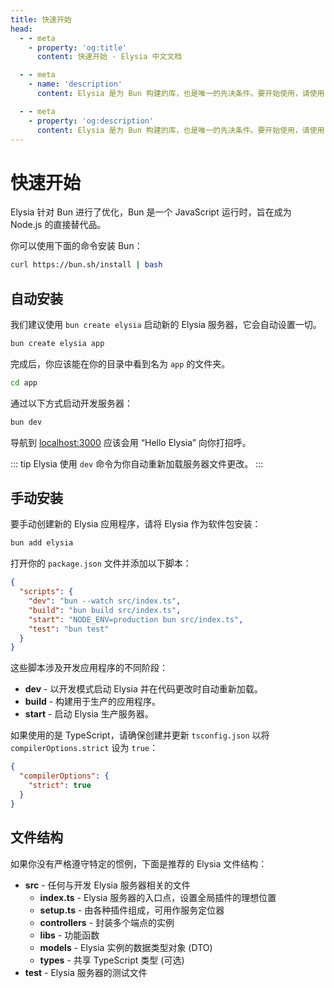 ```yaml
---
title: 快速开始
head:
  - - meta
    - property: 'og:title'
      content: 快速开始 - Elysia 中文文档

  - - meta
    - name: 'description'
      content: Elysia 是为 Bun 构建的库，也是唯一的先决条件。要开始使用，请使用 "bun create elysia hi-elysia" 启动一个新项目，并使用 "bun dev" 启动开发服务器。这就是快速启动或开始使用 ElysiaJS 所需的一切。

  - - meta
    - property: 'og:description'
      content: Elysia 是为 Bun 构建的库，也是唯一的先决条件。要开始使用，请使用 "bun create elysia hi-elysia" 启动一个新项目，并使用 "bun dev" 启动开发服务器。这就是快速启动或开始使用 ElysiaJS 所需的一切。
---
```


# 快速开始

Elysia 针对 Bun 进行了优化，Bun 是一个 JavaScript 运行时，旨在成为 Node.js 的直接替代品。

你可以使用下面的命令安装 Bun：

```bash
curl https://bun.sh/install | bash
```

## 自动安装

我们建议使用 `bun create elysia` 启动新的 Elysia 服务器，它会自动设置一切。

```bash
bun create elysia app
```

完成后，你应该能在你的目录中看到名为 `app` 的文件夹。

```bash
cd app
```

通过以下方式启动开发服务器：

```bash
bun dev
```

导航到 [localhost:3000](http://localhost:3000) 应该会用 “Hello Elysia” 向你打招呼。

::: tip
Elysia 使用 `dev` 命令为你自动重新加载服务器文件更改。
:::

## 手动安装

要手动创建新的 Elysia 应用程序，请将 Elysia 作为软件包安装：

```typescript
bun add elysia
```

打开你的 `package.json` 文件并添加以下脚本：

```json
{
  "scripts": {
    "dev": "bun --watch src/index.ts",
    "build": "bun build src/index.ts",
    "start": "NODE_ENV=production bun src/index.ts",
    "test": "bun test"
  }
}
```

这些脚本涉及开发应用程序的不同阶段：

- **dev** - 以开发模式启动 Elysia 并在代码更改时自动重新加载。
- **build** - 构建用于生产的应用程序。
- **start** - 启动 Elysia 生产服务器。

如果使用的是 TypeScript，请确保创建并更新 `tsconfig.json` 以将 `compilerOptions.strict` 设为 `true`：

```json
{
  "compilerOptions": {
    "strict": true
  }
}
```

## 文件结构

如果你没有严格遵守特定的惯例，下面是推荐的 Elysia 文件结构：

- **src** - 任何与开发 Elysia 服务器相关的文件
    - **index.ts** - Elysia 服务器的入口点，设置全局插件的理想位置
    - **setup.ts** - 由各种插件组成，可用作服务定位器
    - **controllers** - 封装多个端点的实例
    - **libs** - 功能函数
    - **models** - Elysia 实例的数据类型对象 (DTO)
    - **types** - 共享 TypeScript 类型 (可选)
- **test** - Elysia 服务器的测试文件
